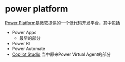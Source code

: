 # power platform
[Power Platform](https://www.microsoft.com/en/power-platform/)是微软提供的一个低代码开发平台，其中包括
- Power Apps
  - 最早的部分
- Power BI
- Power Automate
- [Copilot Studio](https://github.com/davidkhala/Microsoft/wiki/Copilot#copilot-studio) 当中原来Power Virtual Agent的部分

